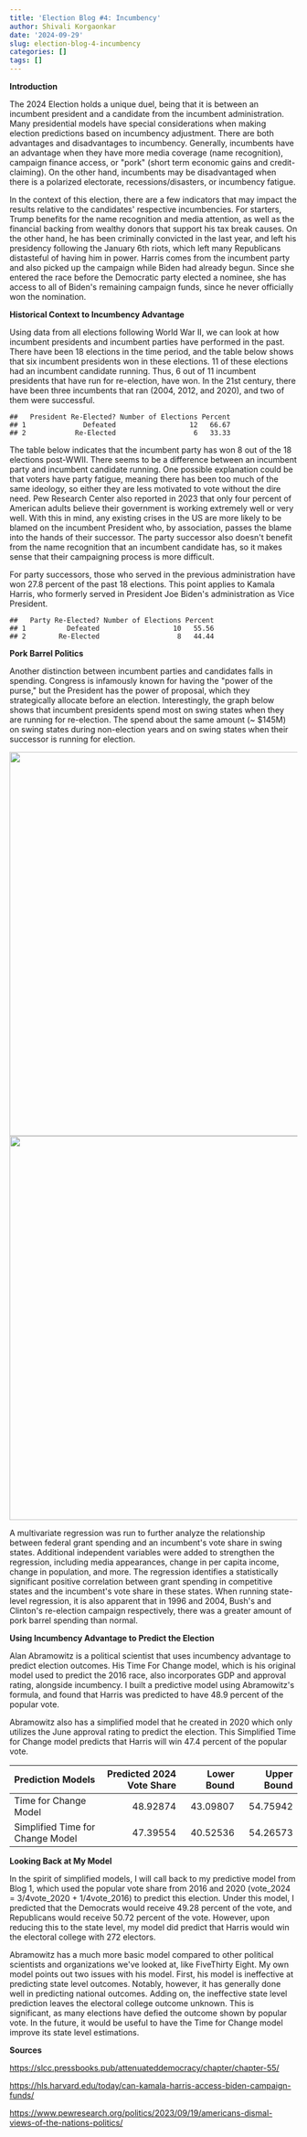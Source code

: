 ```yaml
---
title: 'Election Blog #4: Incumbency'
author: Shivali Korgaonkar
date: '2024-09-29'
slug: election-blog-4-incumbency
categories: []
tags: []
---
```


**Introduction**

The 2024 Election holds a unique duel, being that it is between an incumbent president and a candidate from the incumbent administration. Many presidential models have special considerations when making election predictions based on incumbency adjustment. There are both advantages and disadvantages to incumbency. Generally, incumbents have an advantage when they have more media coverage (name recognition), campaign finance access, or "pork" (short term economic gains and credit-claiming). On the other hand, incumbents may be disadvantaged when there is a polarized electorate, recessions/disasters, or incumbency fatigue. 

In the context of this election, there are a few indicators that may impact the results relative to the candidates' respective incumbencies. For starters, Trump benefits for the name recognition and media attention, as well as the financial backing from wealthy donors that support his tax break causes. On the other hand, he has been criminally convicted in the last year, and left his presidency following the January 6th riots, which left many Republicans distasteful of having him in power. Harris comes from the incumbent party and also picked up the campaign while Biden had already begun. Since she entered the race before the Democratic party elected a nominee, she has access to all of Biden's remaining campaign funds, since he never officially won the nomination. 






**Historical Context to Incumbency Advantage**

Using data from all elections following World War II, we can look at how incumbent presidents and incumbent parties have performed in the past. There have been 18 elections in the time period, and the table below shows that six incumbent presidents won in these elections. 11 of these elections had an incumbent candidate running. Thus, 6 out of 11 incumbent presidents that have run for re-election, have won. In the 21st century, there have been three incumbents that ran (2004, 2012, and 2020), and two of them were successful. 


```
##   President Re-Elected? Number of Elections Percent
## 1              Defeated                  12   66.67
## 2            Re-Elected                   6   33.33
```

The table below indicates that the incumbent party has won 8 out of the 18 elections post-WWII. There seems to be a difference between an incumbent party and incumbent candidate running. One possible explanation could be that voters have party fatigue, meaning there has been too much of the same ideology, so either they are less motivated to vote without the dire need. Pew Research Center also reported in 2023 that only four percent of American adults believe their government is working extremely well or very well. With this in mind, any existing crises in the US are more likely to be blamed on the incumbent President who, by association, passes the blame into the hands of their successor. The party successor also doesn't benefit from the name recognition that an incumbent candidate has, so it makes sense that their campaigning process is more difficult. 

For party successors, those who served in the previous administration have won 27.8 percent of the past 18 elections. This point applies to Kamala Harris, who formerly served in President Joe Biden's administration as Vice President.


```
##   Party Re-Elected? Number of Elections Percent
## 1          Defeated                  10   55.56
## 2        Re-Elected                   8   44.44
```
**Pork Barrel Politics**

Another distinction between incumbent parties and candidates falls in spending. Congress is infamously known for having the "power of the purse," but the President has the power of proposal, which they strategically allocate before an election. Interestingly, the graph below shows that incumbent presidents spend most on swing states when they are running for re-election. The spend about the same amount (~ $145M) on swing states during non-election years and on swing states when their successor is running for election.

<img src="{{< blogdown/postref >}}index_files/figure-html/unnamed-chunk-5-1.png" width="672" /><img src="{{< blogdown/postref >}}index_files/figure-html/unnamed-chunk-5-2.png" width="672" />

A multivariate regression was run to further analyze the relationship between federal grant spending and an incumbent's vote share in swing states. Additional independent variables were added to strengthen the regression, including media appearances, change in per capita income, change in population, and more. The regression identifies a statistically significant positive correlation between grant spending in competitive states and the incumbent's vote share in these states. When running state-level regression, it is also apparent that in 1996 and 2004, Bush's and Clinton's re-election campaign respectively, there was a greater amount of pork barrel spending than normal.







**Using Incumbency Advantage to Predict the Election**

Alan Abramowitz is a political scientist that uses incumbency advantage to predict election outcomes. His Time For Change model, which is his original model used to predict the 2016 race, also incorporates GDP and approval rating, alongside incumbency. I built a predictive model using Abramowitz's formula, and found that Harris was predicted to have 48.9 percent of the popular vote. 

Abramowitz also has a simplified model that he created in 2020 which only utilizes the June approval rating to predict the election. This Simplified Time for Change model predicts that Harris will win 47.4 percent of the popular vote.





|Prediction Models                | Predicted 2024 Vote Share| Lower Bound| Upper Bound|
|:--------------------------------|-------------------------:|-----------:|-----------:|
|Time for Change Model            |                  48.92874|    43.09807|    54.75942|
|Simplified Time for Change Model |                  47.39554|    40.52536|    54.26573|
**Looking Back at My Model**

In the spirit of simplified models, I will call back to my predictive model from Blog 1, which used the popular vote share from 2016 and 2020 (vote_2024 = 3/4vote_2020 + 1/4vote_2016) to predict this election. Under this model, I predicted that the Democrats would receive 49.28 percent of the vote, and Republicans would receive 50.72 percent of the vote. However, upon reducing this to the state level, my model did predict that Harris would win the electoral college with 272 electors.

Abramowitz has a much more basic model compared to other political scientists and organizations we've looked at, like FiveThirty Eight. My own model points out two issues with his model. First, his model is ineffective at predicting state level outcomes. Notably, however, it has generally done well in predicting national outcomes. Adding on, the ineffective state level prediction leaves the electoral college outcome unknown. This is significant, as many elections have defied the outcome shown by popular vote. In the future, it would be useful to have the Time for Change model improve its state level estimations.
         
**Sources** 

https://slcc.pressbooks.pub/attenuateddemocracy/chapter/chapter-55/

https://hls.harvard.edu/today/can-kamala-harris-access-biden-campaign-funds/ 
                             
https://www.pewresearch.org/politics/2023/09/19/americans-dismal-views-of-the-nations-politics/ 
                             
                             
